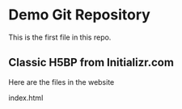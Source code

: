 # Demo Git Repository

This is the first file in this repo.

## Classic H5BP from Initializr.com

Here are the files in the website

index.html